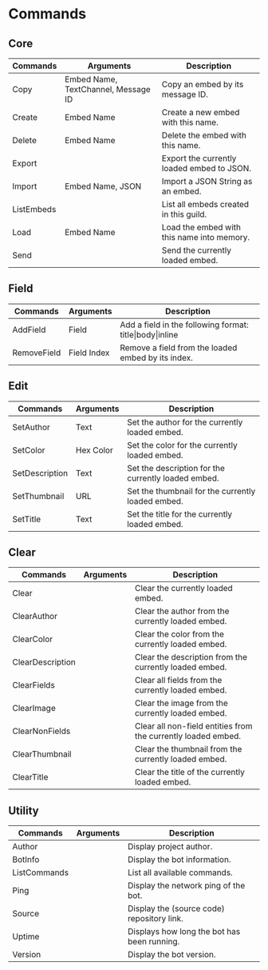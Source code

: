 # Commands

## Core
| Commands   | Arguments                           | Description                                |
| ---------- | ----------------------------------- | ------------------------------------------ |
| Copy       | Embed Name, TextChannel, Message ID | Copy an embed by its message ID.           |
| Create     | Embed Name                          | Create a new embed with this name.         |
| Delete     | Embed Name                          | Delete the embed with this name.           |
| Export     | <none>                              | Export the currently loaded embed to JSON. |
| Import     | Embed Name, JSON                    | Import a JSON String as an embed.          |
| ListEmbeds | <none>                              | List all embeds created in this guild.     |
| Load       | Embed Name                          | Load the embed with this name into memory. |
| Send       | <none>                              | Send the currently loaded embed.           |

## Field
| Commands    | Arguments   | Description                                            |
| ----------- | ----------- | ------------------------------------------------------ |
| AddField    | Field       | Add a field in the following format: title\|body\|inline |
| RemoveField | Field Index | Remove a field from the loaded embed by its index.     |

## Edit
| Commands       | Arguments | Description                                         |
| -------------- | --------- | --------------------------------------------------- |
| SetAuthor      | Text      | Set the author for the currently loaded embed.      |
| SetColor       | Hex Color | Set the color for the currently loaded embed.       |
| SetDescription | Text      | Set the description for the currently loaded embed. |
| SetThumbnail   | URL       | Set the thumbnail for the currently loaded embed.   |
| SetTitle       | Text      | Set the title for the currently loaded embed.       |

## Clear
| Commands         | Arguments | Description                                                   |
| ---------------- | --------- | ------------------------------------------------------------- |
| Clear            | <none>    | Clear the currently loaded embed.                             |
| ClearAuthor      | <none>    | Clear the author from the currently loaded embed.             |
| ClearColor       | <none>    | Clear the color from the currently loaded embed.              |
| ClearDescription | <none>    | Clear the description from the currently loaded embed.        |
| ClearFields      | <none>    | Clear all fields from the currently loaded embed.             |
| ClearImage       | <none>    | Clear the image from the currently loaded embed.              |
| ClearNonFields   | <none>    | Clear all non-field entities from the currently loaded embed. |
| ClearThumbnail   | <none>    | Clear the thumbnail from the currently loaded embed.          |
| ClearTitle       | <none>    | Clear the title of the currently loaded embed.                |

## Utility
| Commands     | Arguments | Description                                 |
| ------------ | --------- | ------------------------------------------- |
| Author       | <none>    | Display project author.                     |
| BotInfo      | <none>    | Display the bot information.                |
| ListCommands | <none>    | List all available commands.                |
| Ping         | <none>    | Display the network ping of the bot.        |
| Source       | <none>    | Display the (source code) repository link.  |
| Uptime       | <none>    | Displays how long the bot has been running. |
| Version      | <none>    | Display the bot version.                    |
